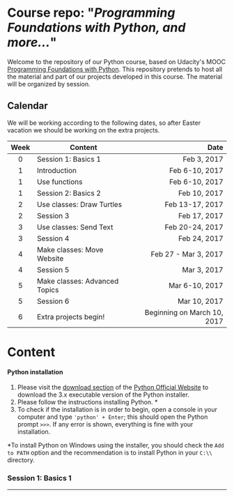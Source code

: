 # Course repo: "*Programming Foundations with Python, and more...*"

Welcome to the repository of our Python course, based on Udacity's MOOC [Programming Foundations with Python](https://www.udacity.com/course/programming-foundations-with-python--ud036). This repository pretends to host all the material and part of our projects developed in this course. The material will be organized by session.

## Calendar

We will be working according to the following dates, so after Easter vacation we should be working on the extra projects.

| Week   | Content                        | Date                         |
| :----: | ------------------------------ | ----------------------------:|
| 0      | Session 1: Basics 1            |                  Feb 3, 2017 |
| 1      | Introduction                   |               Feb 6-10, 2017 |
| 1      | Use functions                  |               Feb 6-10, 2017 |
| 1      | Session 2: Basics 2            |                 Feb 10, 2017 |
| 2      | Use classes: Draw Turtles      |              Feb 13-17, 2017 |
| 2      | Session 3                      |                 Feb 17, 2017 |
| 3      | Use classes: Send Text         |              Feb 20-24, 2017 |
| 3      | Session 4                      |                 Feb 24, 2017 |
| 4      | Make classes: Move Website     |         Feb 27 - Mar 3, 2017 |
| 4      | Session 5                      |                  Mar 3, 2017 |
| 5      | Make classes: Advanced Topics  |               Mar 6-10, 2017 |
| 5      | Session 6                      |                 Mar 10, 2017 |
| 6      | Extra projects begin!          |  Beginning on March 10, 2017 |

# Content

#### Python installation
1. Please visit the [download section](https://www.python.org/downloads/) of the [Python Official Website](https://www.python.org/) to download the 3.x executable version of the Python installer.
2. Please follow the instructions installing Python. *
3. To check if the installation is in order to begin, open a console in your computer and type `'python' + Enter`; this should open the Python prompt `>>>`. If any error is shown, everything is fine with your installation.

*To install Python on Windows using the installer, you should check the `Add to PATH` option and the recommendation is to install Python in your `C:\\` directory.

### Session 1: Basics 1
------
